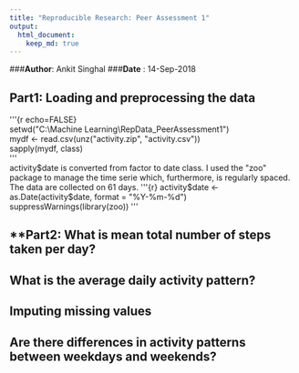 ```yaml
---
title: "Reproducible Research: Peer Assessment 1"
output: 
  html_document:
    keep_md: true
---
```

###**Author**: Ankit Singhal
###**Date**  : 14-Sep-2018

## **Part1: Loading and preprocessing the data**
'''{r echo=FALSE}  
setwd("C:\\Machine Learning\\RepData_PeerAssessment1")  
mydf <- read.csv(unz("activity.zip", "activity.csv"))  
sapply(mydf, class)  
'''  
activity$date is converted from factor to date class. I used the "zoo" package to manage the time serie which, furthermore, is regularly spaced. The data are collected on 61 days.  
'''{r}
activity$date <- as.Date(activity$date, format = "%Y-%m-%d")
suppressWarnings(library(zoo))
'''
## **Part2: What is mean total number of steps taken per day?



## What is the average daily activity pattern?



## Imputing missing values



## Are there differences in activity patterns between weekdays and weekends?
